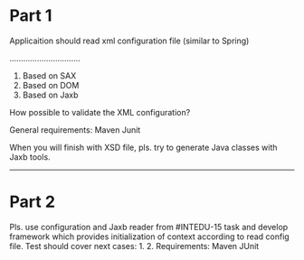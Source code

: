 # Part 1

Applicaition should read xml configuration file (similar to Spring)

<?xml version="1.0" encoding="UTF-8"?>
<context>
	<bean id="bean_id" class="class_name">
		<property name="p_name1" value="p_value" />
		<property name="p_name2" ref="<bean_id>" />
	</bean>
	...............................
</context>

1. Based on SAX
2. Based on DOM
3. Based on Jaxb

How possible to validate the XML configuration?

General requirements:
Maven
Junit

 When you will finish with XSD file, pls. try to  generate Java classes with Jaxb tools.
 _______________________________________________________________________________________
 
# Part 2
 
 Pls. use configuration and Jaxb reader from #INTEDU-15 task and develop framework which provides initialization of context according to read config file.
Test should cover next cases:
1. 
<bean id="bean_id" class="class_name">
<property name="p_name1" value="p_value1" />
<property name="p_name2" value="p_value2" />
</bean>
2.
<bean id="bean_id" class="class_name">
<property name="p_name1" value="p_value1" />
<property name="p_name2" ref="bean_id" />
</bean>
Requirements:
Maven
JUnit
